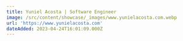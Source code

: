```yaml
---
title: Yuniel Acosta | Software Engineer
image: /src/content/showcase/_images/www.yunielacosta.com.webp
url: 'https://www.yunielacosta.com'
dateAdded: 2023-04-24T16:01:09.000Z
---
```


